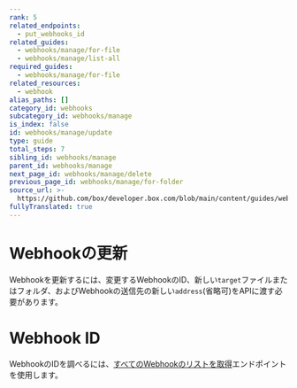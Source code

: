 ```yaml
---
rank: 5
related_endpoints:
  - put_webhooks_id
related_guides:
  - webhooks/manage/for-file
  - webhooks/manage/list-all
required_guides:
  - webhooks/manage/for-file
related_resources:
  - webhook
alias_paths: []
category_id: webhooks
subcategory_id: webhooks/manage
is_index: false
id: webhooks/manage/update
type: guide
total_steps: 7
sibling_id: webhooks/manage
parent_id: webhooks/manage
next_page_id: webhooks/manage/delete
previous_page_id: webhooks/manage/for-folder
source_url: >-
  https://github.com/box/developer.box.com/blob/main/content/guides/webhooks/manage/update.md
fullyTranslated: true
---
```

# Webhookの更新

Webhookを更新するには、変更するWebhookのID、新しい`target`ファイルまたはフォルダ、およびWebhookの送信先の新しい`address`(省略可)をAPIに渡す必要があります。

<Samples id="put_webhooks_id">

</Samples>

<Message type="notice">

# Webhook ID

WebhookのIDを調べるには、[すべてのWebhookのリストを取得][1]エンドポイントを使用します。

</Message>

[1]: guide://webhooks/manage/list-all
